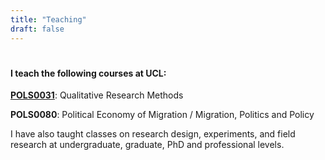 ```yaml
---
title: "Teaching"
draft: false
---
```


#  



## 





#### I teach the following courses at UCL:


**[POLS0031](https://www.ucl.ac.uk/module-catalogue/modules/qualitative-research-methods-POLS0031)**: Qualitative Research Methods 

**POLS0080**: Political Economy of Migration / Migration, Politics and Policy


I have also taught classes on research design, experiments, and field research at undergraduate, graduate, PhD and professional levels.


